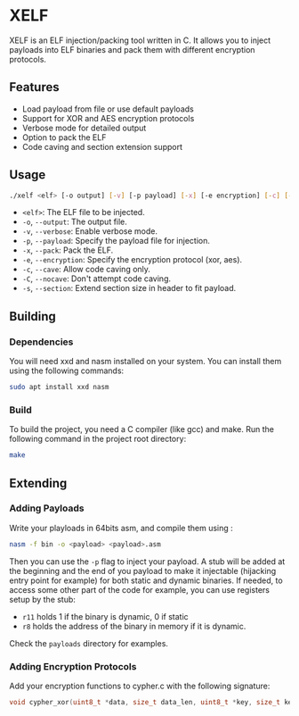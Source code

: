 # XELF

XELF is an ELF injection/packing tool written in C. It allows you to inject payloads into ELF binaries and pack them with different encryption protocols.

## Features

- Load payload from file or use default payloads
- Support for XOR and AES encryption protocols
- Verbose mode for detailed output
- Option to pack the ELF
- Code caving and section extension support

## Usage

```bash
./xelf <elf> [-o output] [-v] [-p payload] [-x] [-e encryption] [-c] [-s]
```

- `<elf>`: The ELF file to be injected.
- `-o`, `--output`: The output file.
- `-v`, `--verbose`: Enable verbose mode.
- `-p`, `--payload`: Specify the payload file for injection.
- `-x`, `--pack`: Pack the ELF.
- `-e`, `--encryption`: Specify the encryption protocol (xor, aes).
- `-c`, `--cave`: Allow code caving only.
- `-C`, `--nocave`: Don't attempt code caving.
- `-s`, `--section`: Extend section size in header to fit payload.

## Building

### Dependencies

You will need xxd and nasm installed on your system. You can install them using the following commands:

```bash
sudo apt install xxd nasm
```

### Build

To build the project, you need a C compiler (like gcc) and make. Run the following command in the project root directory:

```bash
make
```

## Extending

### Adding Payloads

Write your playloads in 64bits asm, and compile them using :

```bash
nasm -f bin -o <payload> <payload>.asm
```

Then you can use the `-p` flag to inject your payload.
A stub will be added at the beginning and the end of you payload to make it injectable (hijacking entry point for example) for both static and dynamic binaries.
If needed, to access some other part of the code for example, you can use registers setup by the stub:

- `r11` holds 1 if the binary is dynamic, 0 if static
- `r8` holds the address of the binary in memory if it is dynamic.

Check the `payloads` directory for examples.

### Adding Encryption Protocols

Add your encryption functions to cypher.c with the following signature:

```c
void cypher_xor(uint8_t *data, size_t data_len, uint8_t *key, size_t key_len);
```

```
